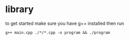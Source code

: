 # library

to get started make sure you have g++ installed
then run 

```
g++ main.cpp ./*/*.cpp -o program && ./program

```
